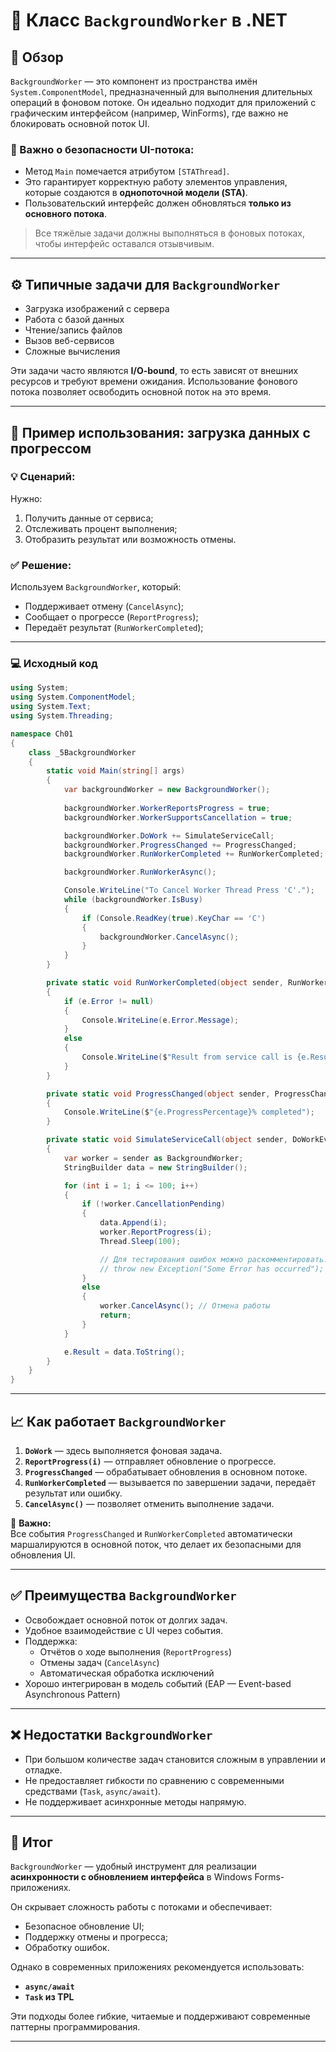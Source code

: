 # 🧵 Класс `BackgroundWorker` в .NET

## 📌 Обзор

`BackgroundWorker` — это компонент из пространства имён `System.ComponentModel`, предназначенный для выполнения длительных операций в фоновом потоке. Он идеально подходит для приложений с графическим интерфейсом (например, WinForms), где важно не блокировать основной поток UI.

### 🔐 Важно о безопасности UI-потока:

- Метод `Main` помечается атрибутом `[STAThread]`.
- Это гарантирует корректную работу элементов управления, которые создаются в **однопоточной модели (STA)**.
- Пользовательский интерфейс должен обновляться **только из основного потока**.

> Все тяжёлые задачи должны выполняться в фоновых потоках, чтобы интерфейс оставался отзывчивым.

---

## ⚙️ Типичные задачи для `BackgroundWorker`

- Загрузка изображений с сервера
- Работа с базой данных
- Чтение/запись файлов
- Вызов веб-сервисов
- Сложные вычисления

Эти задачи часто являются **I/O-bound**, то есть зависят от внешних ресурсов и требуют времени ожидания. Использование фонового потока позволяет освободить основной поток на это время.

---

## 🎯 Пример использования: загрузка данных с прогрессом

### 💡 Сценарий:
Нужно:
1. Получить данные от сервиса;
2. Отслеживать процент выполнения;
3. Отобразить результат или возможность отмены.

### ✅ Решение:
Используем `BackgroundWorker`, который:
- Поддерживает отмену (`CancelAsync`);
- Сообщает о прогрессе (`ReportProgress`);
- Передаёт результат (`RunWorkerCompleted`);

---

### 💻 Исходный код

```csharp
using System;
using System.ComponentModel;
using System.Text;
using System.Threading;

namespace Ch01 
{
    class _5BackgroundWorker 
    {
        static void Main(string[] args) 
        {
            var backgroundWorker = new BackgroundWorker();
            
            backgroundWorker.WorkerReportsProgress = true;
            backgroundWorker.WorkerSupportsCancellation = true;

            backgroundWorker.DoWork += SimulateServiceCall;
            backgroundWorker.ProgressChanged += ProgressChanged;
            backgroundWorker.RunWorkerCompleted += RunWorkerCompleted;

            backgroundWorker.RunWorkerAsync();

            Console.WriteLine("To Cancel Worker Thread Press 'C'.");
            while (backgroundWorker.IsBusy) 
            {
                if (Console.ReadKey(true).KeyChar == 'C') 
                {
                    backgroundWorker.CancelAsync();
                }
            }
        }

        private static void RunWorkerCompleted(object sender, RunWorkerCompletedEventArgs e) 
        {
            if (e.Error != null) 
            {
                Console.WriteLine(e.Error.Message);
            } 
            else 
            {
                Console.WriteLine($"Result from service call is {e.Result}");
            }
        }

        private static void ProgressChanged(object sender, ProgressChangedEventArgs e) 
        {
            Console.WriteLine($"{e.ProgressPercentage}% completed");
        }

        private static void SimulateServiceCall(object sender, DoWorkEventArgs e) 
        {
            var worker = sender as BackgroundWorker;
            StringBuilder data = new StringBuilder();

            for (int i = 1; i <= 100; i++) 
            {
                if (!worker.CancellationPending) 
                {
                    data.Append(i);
                    worker.ReportProgress(i);
                    Thread.Sleep(100);

                    // Для тестирования ошибок можно раскомментировать:
                    // throw new Exception("Some Error has occurred");
                } 
                else 
                {
                    worker.CancelAsync(); // Отмена работы
                    return;
                }
            }

            e.Result = data.ToString();
        }
    }
}
```

---

## 📈 Как работает `BackgroundWorker`

1. **`DoWork`** — здесь выполняется фоновая задача.
2. **`ReportProgress(i)`** — отправляет обновление о прогрессе.
3. **`ProgressChanged`** — обрабатывает обновления в основном потоке.
4. **`RunWorkerCompleted`** — вызывается по завершении задачи, передаёт результат или ошибку.
5. **`CancelAsync()`** — позволяет отменить выполнение задачи.

📌 **Важно:**  
Все события `ProgressChanged` и `RunWorkerCompleted` автоматически маршалируются в основной поток, что делает их безопасными для обновления UI.

---

## ✅ Преимущества `BackgroundWorker`

- Освобождает основной поток от долгих задач.
- Удобное взаимодействие с UI через события.
- Поддержка:
  - Отчётов о ходе выполнения (`ReportProgress`)
  - Отмены задач (`CancelAsync`)
  - Автоматическая обработка исключений
- Хорошо интегрирован в модель событий (EAP — Event-based Asynchronous Pattern)

---

## ❌ Недостатки `BackgroundWorker`

- При большом количестве задач становится сложным в управлении и отладке.
- Не предоставляет гибкости по сравнению с современными средствами (`Task`, `async/await`).
- Не поддерживает асинхронные методы напрямую.

---

## 📝 Итог

`BackgroundWorker` — удобный инструмент для реализации **асинхронности с обновлением интерфейса** в Windows Forms-приложениях.

Он скрывает сложность работы с потоками и обеспечивает:
- Безопасное обновление UI;
- Поддержку отмены и прогресса;
- Обработку ошибок.

Однако в современных приложениях рекомендуется использовать:
- **`async/await`**
- **`Task` из TPL**

Эти подходы более гибкие, читаемые и поддерживают современные паттерны программирования.

---
